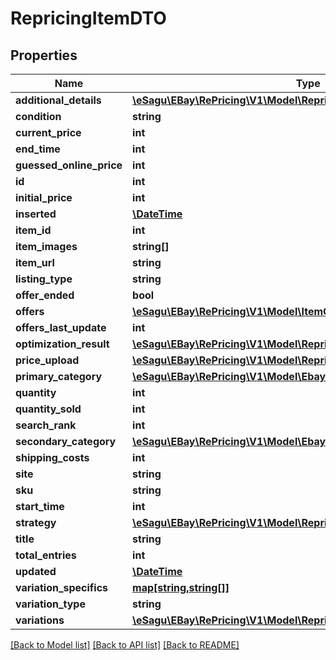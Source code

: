 # RepricingItemDTO

## Properties
Name | Type | Description | Notes
------------ | ------------- | ------------- | -------------
**additional_details** | [**\eSagu\EBay\RePricing\V1\Model\RepricingItemAdditionalDetailsDTO**](RepricingItemAdditionalDetailsDTO.md) |  | [optional] 
**condition** | **string** |  | [optional] 
**current_price** | **int** |  | [optional] 
**end_time** | **int** |  | [optional] 
**guessed_online_price** | **int** |  | [optional] 
**id** | **int** |  | [optional] 
**initial_price** | **int** |  | [optional] 
**inserted** | [**\DateTime**](\DateTime.md) |  | [optional] 
**item_id** | **int** |  | [optional] 
**item_images** | **string[]** |  | [optional] 
**item_url** | **string** |  | [optional] 
**listing_type** | **string** |  | [optional] 
**offer_ended** | **bool** |  | [optional] 
**offers** | [**\eSagu\EBay\RePricing\V1\Model\ItemOfferDTO[]**](ItemOfferDTO.md) |  | [optional] 
**offers_last_update** | **int** |  | [optional] 
**optimization_result** | [**\eSagu\EBay\RePricing\V1\Model\RepricingItemOptimizationResultDTO**](RepricingItemOptimizationResultDTO.md) |  | [optional] 
**price_upload** | [**\eSagu\EBay\RePricing\V1\Model\RepricingItemPriceUploadDTO**](RepricingItemPriceUploadDTO.md) |  | [optional] 
**primary_category** | [**\eSagu\EBay\RePricing\V1\Model\EbayCategoryDTO**](EbayCategoryDTO.md) |  | [optional] 
**quantity** | **int** |  | [optional] 
**quantity_sold** | **int** |  | [optional] 
**search_rank** | **int** |  | [optional] 
**secondary_category** | [**\eSagu\EBay\RePricing\V1\Model\EbayCategoryDTO**](EbayCategoryDTO.md) |  | [optional] 
**shipping_costs** | **int** |  | [optional] 
**site** | **string** |  | [optional] 
**sku** | **string** |  | [optional] 
**start_time** | **int** |  | [optional] 
**strategy** | [**\eSagu\EBay\RePricing\V1\Model\RepricingItemStrategyDTO**](RepricingItemStrategyDTO.md) |  | [optional] 
**title** | **string** |  | [optional] 
**total_entries** | **int** |  | [optional] 
**updated** | [**\DateTime**](\DateTime.md) |  | [optional] 
**variation_specifics** | [**map[string,string[]]**](array.md) |  | [optional] 
**variation_type** | **string** |  | [optional] 
**variations** | [**\eSagu\EBay\RePricing\V1\Model\RepricingItemDTO[]**](RepricingItemDTO.md) |  | [optional] 

[[Back to Model list]](../README.md#documentation-for-models) [[Back to API list]](../README.md#documentation-for-api-endpoints) [[Back to README]](../README.md)


